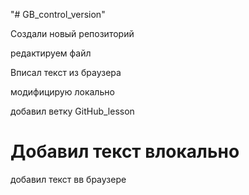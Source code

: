 "# GB_control_version" 

Создали новый репозиторий

редактируем файл

Вписал текст из браузера

модифицирую локально

добавил ветку GitHub_lesson

Добавил текст влокально
=======
добавил текст вв браузере

